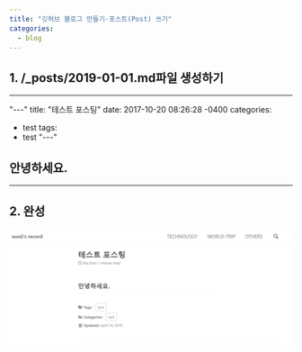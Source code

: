 ```yaml
---
title: "깃허브 블로그 만들기-포스트(Post) 쓰기"
categories:
  - blog
---
```


## 1. /_posts/2019-01-01.md파일 생성하기
***
"---"
title: "테스트 포스팅"
date: 2017-10-20 08:26:28 -0400
categories:
  - test
tags:
  - test
"---"
## 안녕하세요.
***


## 2. 완성
![캡처](/assets/images/testpost.JPG)

